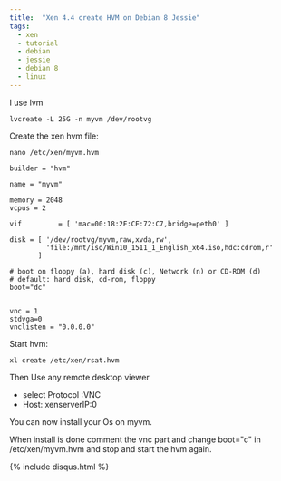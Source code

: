 ```yaml
---
title:  "Xen 4.4 create HVM on Debian 8 Jessie"
tags:
  - xen
  - tutorial
  - debian
  - jessie
  - debian 8
  - linux
---
```

<!-- {% include toc %} -->
I use lvm
```shell
lvcreate -L 25G -n myvm /dev/rootvg
```

Create the xen hvm file:
```shell
nano /etc/xen/myvm.hvm
```
```shell
builder = "hvm"

name = "myvm"

memory = 2048
vcpus = 2

vif         = [ 'mac=00:18:2F:CE:72:C7,bridge=peth0' ]

disk = [ '/dev/rootvg/myvm,raw,xvda,rw',
         'file:/mnt/iso/Win10_1511_1_English_x64.iso,hdc:cdrom,r'
       ]

# boot on floppy (a), hard disk (c), Network (n) or CD-ROM (d)
# default: hard disk, cd-rom, floppy
boot="dc"


vnc = 1
stdvga=0
vnclisten = "0.0.0.0"
```

Start hvm:
```shell
xl create /etc/xen/rsat.hvm
```

Then Use any remote desktop viewer
- select Protocol :VNC
- Host: xenserverIP:0

You can now install your Os on myvm.

When install is done comment the vnc part and change boot="c" in /etc/xen/myvm.hvm and stop and start the hvm again.


{% include disqus.html %}